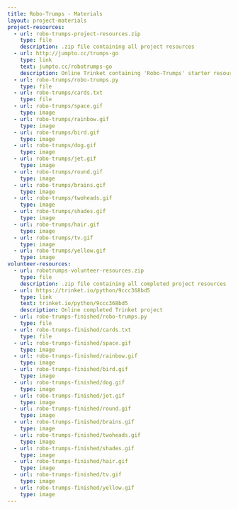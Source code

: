 ```yaml
---
title: Robo-Trumps - Materials
layout: project-materials
project-resources:
  - url: robo-trumps-project-resources.zip
    type: file
    description: .zip file containing all project resources
  - url: http://jumpto.cc/trumps-go
    type: link
    text: jumpto.cc/robotrumps-go
    description: Online Trinket containing 'Robo-Trumps' starter resources
  - url: robo-trumps/robo-trumps.py
    type: file
  - url: robo-trumps/cards.txt
    type: file
  - url: robo-trumps/space.gif
    type: image
  - url: robo-trumps/rainbow.gif
    type: image
  - url: robo-trumps/bird.gif
    type: image
  - url: robo-trumps/dog.gif
    type: image
  - url: robo-trumps/jet.gif
    type: image
  - url: robo-trumps/round.gif
    type: image
  - url: robo-trumps/brains.gif
    type: image
  - url: robo-trumps/twoheads.gif
    type: image
  - url: robo-trumps/shades.gif
    type: image
  - url: robo-trumps/hair.gif
    type: image
  - url: robo-trumps/tv.gif
    type: image
  - url: robo-trumps/yellow.gif
    type: image                      
volunteer-resources:
  - url: robotrumps-volunteer-resources.zip
    type: file
    description: .zip file containing all completed project resources
  - url: https://trinket.io/python/9ccc368bd5
    type: link
    text: trinket.io/python/9ccc368bd5
    description: Online completed Trinket project
  - url: robo-trumps-finished/robo-trumps.py
    type: file
  - url: robo-trumps-finished/cards.txt
    type: file
  - url: robo-trumps-finished/space.gif
    type: image
  - url: robo-trumps-finished/rainbow.gif
    type: image
  - url: robo-trumps-finished/bird.gif
    type: image
  - url: robo-trumps-finished/dog.gif
    type: image
  - url: robo-trumps-finished/jet.gif
    type: image
  - url: robo-trumps-finished/round.gif
    type: image 
  - url: robo-trumps-finished/brains.gif
    type: image
  - url: robo-trumps-finished/twoheads.gif
    type: image
  - url: robo-trumps-finished/shades.gif
    type: image
  - url: robo-trumps-finished/hair.gif
    type: image
  - url: robo-trumps-finished/tv.gif
    type: image
  - url: robo-trumps-finished/yellow.gif
    type: image 
---
```

